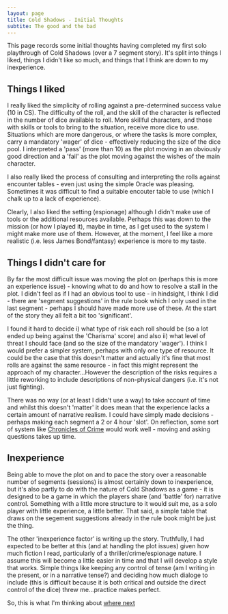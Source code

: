 ```yaml
---
layout: page
title: Cold Shadows - Initial Thoughts
subtite: The good and the bad
---
```


This page records some initial thoughts having completed my first solo playthrough of Cold Shadows (over a 7 segment story). It's split into things I liked, things I didn't like so much, and things that I think are down to my inexperience.

## Things I liked

I really liked the simplicity of rolling against a pre-determined success value (10 in CS). The difficulty of the roll, and the skill of the character is reflected in the number of dice available to roll. More skillful characters, and those with skills or tools to bring to the situation, receive more dice to use. Situations which are more dangerous, or where the tasks is more complex, carry a mandatory 'wager' of dice - effectively reducing the size of the dice pool. I interpreted a 'pass' (more than 10) as the plot moving in an obviously good direction and a 'fail' as the plot moving against the wishes of the main character.

I also really liked the process of consulting and interpreting the rolls against encounter tables - even just using the simple Oracle was pleasing. Sometimes it was difficult to find a suitable encouter table to use (which I chalk up to a lack of experience).

Clearly, I also liked the setting (espionage) although I didn't make use of tools or the additional resources available. Perhaps this was down to the mission (or how I played it), maybe in time, as I get used to the system I might make more use of them. However, at the moment, I feel like a more realistic (i.e. less James Bond/fantasy) experience is more to my taste.

## Things I didn't care for

By far the most difficult issue was moving the plot on (perhaps this is more an experience issue) - knowing what to do and how to resolve a stall in the plot. I didn't feel as if I had an obvious tool to use - in hindsight, I think I did - there are 'segment suggestions' in the rule book which I only used in the last segment - perhaps I should have made more use of these. At the start of the story they all felt a bit too 'significant'.

I found it hard to decide i) what type of risk each roll should be (so a lot ended up being against the 'Charisma' score) and also ii) what level of threat I should face (and so the size of the mandatory 'wager'). I think I would prefer a simpler system, perhaps with only one type of resource. It could be the case that this doesn't matter and actually it's fine that most rolls are against the same resource - in fact this might represent the approach of my character...However the description of the risks requires a little reworking to include descriptions of non-physical dangers (i.e. it's not just fighting).

There was no way (or at least I didn't use a way) to take account of time and whilst this doesn't 'matter' it does mean that the experience lacks a certain amount of narrative realism. I could have simply made decisions - perhaps making each segment a 2 or 4 hour 'slot'. On reflection, some sort of system like [Chronicles of Crime](https://luckyduckgames.com/games/chroniclesofcrime.html) would work well - moving and asking questions takes up time.

## Inexperience

Being able to move the plot on and to pace the story over a reasonable number of segments (sessions) is almost certainly down to inexperience, but it's also partly to do with the nature of Cold Shadows as a game - it is designed to be a game in which the players share (and 'battle' for) narrative control. Something with a little more structure to it would suit me, as a solo player with little experience, a little better. That said, a simple table that draws on the segement suggestions already in the rule book might be just the thing.

The other 'inexperience factor' is writing up the story. Truthfully, I had expected to be better at this (and at handling the plot issues) given how much fiction I read, particularly of a thriller/crime/espionage nature. I assume this will become a little easier in time and that I will develop a style that works. Simple things like keeping any control of tense (am I writing in the present, or in a narrative tense?) and deciding how much dialoge to include (this is difficult because it is both critical and outside the direct control of the dice) threw me...practice makes perfect.

So, this is what I'm thinking about [where next](cswherenext.md)
